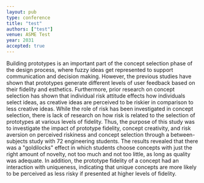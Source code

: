 ```yaml
---
layout: pub
type: conference
title: "test"
authors: ["test"]
venue: ASME Test
year: 2031
accepted: true
---
```

Building prototypes is an important part of the concept selection phase of the design process, where fuzzy ideas get represented to support communication and decision making. However, the previous studies have shown that prototypes generate different levels of user feedback based on their fidelity and esthetics. Furthermore, prior research on concept selection has shown that individual risk attitude effects how individuals select ideas, as creative ideas are perceived to be riskier in comparison to less creative ideas. While the role of risk has been investigated in concept selection, there is lack of research on how risk is related to the selection of prototypes at various levels of fidelity. Thus, the purpose of this study was to investigate the impact of prototype fidelity, concept creativity, and risk aversion on perceived riskiness and concept selection through a between-subjects study with 72 engineering students. The results revealed that there was a "goldilocks" effect in which students choose concepts with just the right amount of novelty, not too much and not too little, as long as quality was adequate. In addition, the prototype fidelity of a concept had an interaction with uniqueness, indicating that unique concepts are more likely to be perceived as less risky if presented at higher levels of fidelity.